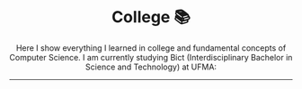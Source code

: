 <h1 align="center">
College 📚
</h1>
<p align="center">
Here I show everything I learned in college and fundamental concepts of Computer Science. I am currently studying Bict (Interdisciplinary Bachelor in Science and Technology) at UFMA:
</p>

-------

<!-- - [**Criando gráfico de seno vs cosseno em Python**](https://beatrizoliveiraa.medium.com/criando-um-gr%C3%A1fico-de-seno-vs-cosseno-em-python-ee73fc2057a8)
- [**C**](https://github.com/beatrizoliveiira/my-fullstack-journey/blob/master/src/college/c/c.md)
- [**Python**]()
- [**Seminary-LibGD**](https://github.com/beatrizoliveiira/seminary-lib-gd)
- [**USP Curriculum(computer science)**](https://uspdigital.usp.br/jupiterweb/listarGradeCurricular?codcg=55&codcur=55041&codhab=0&tipo=N) -->
